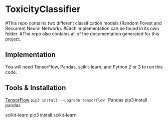 # ToxicityClassifier
#This repo contains two different classification models (Random Forest and Recurrent Neural Network).
#Each implementation can be found in its own folder.
#The repo also contains all of the documentation generated for this project.

## Implementation
You will need TensorFlow, Pandas, scikit-learn, and Python 2 or 3 to run this code.

## Tools & Installation

[TensorFlow](https://www.tensorflow.org/)
`pip3 install --upgrade tensorflow
`
Pandas
pip3 install pandas

scikit-learn
pip3 install scikit-learn
